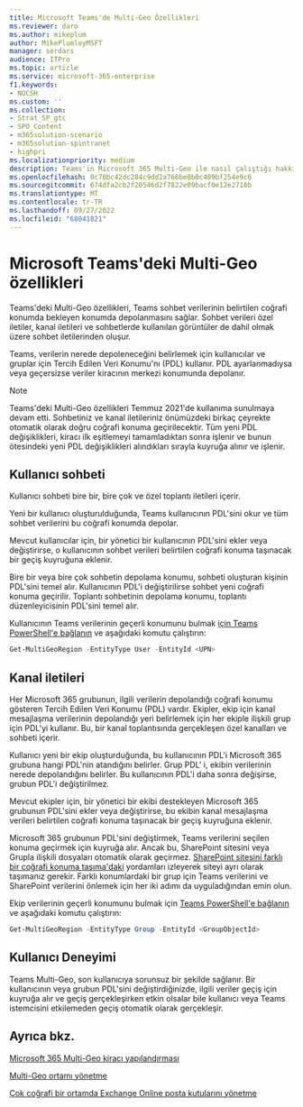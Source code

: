 ```yaml
---
title: Microsoft Teams'de Multi-Geo Özellikleri
ms.reviewer: daro
ms.author: mikeplum
author: MikePlumleyMSFT
manager: serdars
audience: ITPro
ms.topic: article
ms.service: microsoft-365-enterprise
f1.keywords:
- NOCSH
ms.custom: ''
ms.collection:
- Strat_SP_gtc
- SPO_Content
- m365solution-scenario
- m365solution-spintranet
- highpri
ms.localizationpriority: medium
description: Teams'in Microsoft 365 Multi-Geo ile nasıl çalıştığı hakkında bilgi edinin.
ms.openlocfilehash: 0c70bc42dc284c9dd2a766be0b0c409bf254e9c6
ms.sourcegitcommit: 674dfa2cb2f20546d2f7822e09bacf0e12e2718b
ms.translationtype: MT
ms.contentlocale: tr-TR
ms.lasthandoff: 09/27/2022
ms.locfileid: "68041821"
---
```

# <a name="multi-geo-capabilities-in-microsoft-teams"></a>Microsoft Teams'deki Multi-Geo özellikleri

Teams'deki Multi-Geo özellikleri, Teams sohbet verilerinin belirtilen coğrafi konumda bekleyen konumda depolanmasını sağlar. Sohbet verileri özel iletiler, kanal iletileri ve sohbetlerde kullanılan görüntüler de dahil olmak üzere sohbet iletilerinden oluşur.

Teams, verilerin nerede depoleneceğini belirlemek için kullanıcılar ve gruplar için Tercih Edilen Veri Konumu'nı (PDL) kullanır. PDL ayarlanmadıysa veya geçersizse veriler kiracının merkezi konumunda depolanır.

> [!NOTE]
> Teams'deki Multi-Geo özellikleri Temmuz 2021'de kullanıma sunulmaya devam etti. Sohbetiniz ve kanal iletileriniz önümüzdeki birkaç çeyrekte otomatik olarak doğru coğrafi konuma geçirilecektir. Tüm yeni PDL değişiklikleri, kiracı ilk eşitlemeyi tamamladıktan sonra işlenir ve bunun ötesindeki yeni PDL değişiklikleri alındıkları sırayla kuyruğa alınır ve işlenir.

## <a name="user-chat"></a>Kullanıcı sohbeti

Kullanıcı sohbeti bire bir, bire çok ve özel toplantı iletileri içerir.

Yeni bir kullanıcı oluşturulduğunda, Teams kullanıcının PDL'sini okur ve tüm sohbet verilerini bu coğrafi konumda depolar.

Mevcut kullanıcılar için, bir yönetici bir kullanıcının PDL'sini ekler veya değiştirirse, o kullanıcının sohbet verileri belirtilen coğrafi konuma taşınacak bir geçiş kuyruğuna eklenir.

Bire bir veya bire çok sohbetin depolama konumu, sohbeti oluşturan kişinin PDL'sini temel alır. Kullanıcının PDL'i değiştirilirse sohbet yeni coğrafi konuma geçirilir. Toplantı sohbetinin depolama konumu, toplantı düzenleyicisinin PDL'sini temel alır.

Kullanıcının Teams verilerinin geçerli konumunu bulmak [için Teams PowerShell'e bağlanın](/powershell/module/teams/connect-microsoftteams) ve aşağıdaki komutu çalıştırın:

```PowerShell
Get-MultiGeoRegion -EntityType User -EntityId <UPN>
```

## <a name="channel-messages"></a>Kanal iletileri

Her Microsoft 365 grubunun, ilgili verilerin depolandığı coğrafi konumu gösteren Tercih Edilen Veri Konumu (PDL) vardır. Ekipler, ekip için kanal mesajlaşma verilerinin depolandığı yeri belirlemek için her ekiple ilişkili grup için PDL'yi kullanır. Bu, bir kanal toplantısında gerçekleşen özel kanalları ve sohbeti içerir.

Kullanıcı yeni bir ekip oluşturduğunda, bu kullanıcının PDL'i Microsoft 365 grubuna hangi PDL'nin atandığını belirler. Grup PDL' i, ekibin verilerinin nerede depolandığını belirler. Bu kullanıcının PDL'i daha sonra değişirse, grubun PDL'i değiştirilmez.

Mevcut ekipler için, bir yönetici bir ekibi destekleyen Microsoft 365 grubunun PDL'sini ekler veya değiştirirse, bu ekibin kanal mesajlaşma verileri belirtilen coğrafi konuma taşınacak bir geçiş kuyruğuna eklenir.

Microsoft 365 grubunun PDL'sini değiştirmek, Teams verilerini seçilen konuma geçirmek için kuyruğa alır. Ancak bu, SharePoint sitesini veya Grupla ilişkili dosyaları otomatik olarak geçirmez. [SharePoint sitesini farklı bir coğrafi konuma taşıma'daki](/microsoft-365/enterprise/move-sharepoint-between-geo-locations) yordamları izleyerek siteyi ayrı olarak taşımanız gerekir. Farklı konumlardaki bir grup için Teams verilerini ve SharePoint verilerini önlemek için her iki adımı da uyguladığından emin olun.

Ekip verilerinin geçerli konumunu bulmak için [Teams PowerShell'e bağlanın](/powershell/module/teams/connect-microsoftteams) ve aşağıdaki komutu çalıştırın:

```PowerShell
Get-MultiGeoRegion -EntityType Group -EntityId <GroupObjectId>
```

## <a name="user-experience"></a>Kullanıcı Deneyimi

Teams Multi-Geo, son kullanıcıya sorunsuz bir şekilde sağlanır. Bir kullanıcının veya grubun PDL'sini değiştirdiğinizde, ilgili veriler geçiş için kuyruğa alır ve geçiş gerçekleşirken etkin olsalar bile kullanıcı veya Teams istemcisini etkilemeden geçiş otomatik olarak gerçekleşir.

## <a name="see-also"></a>Ayrıca bkz.

[Microsoft 365 Multi-Geo kiracı yapılandırması](/microsoft-365/enterprise/multi-geo-tenant-configuration)

[Multi-Geo ortamı yönetme](administering-a-multi-geo-environment.md)

[Çok coğrafi bir ortamda Exchange Online posta kutularını yönetme](administering-exchange-online-multi-geo.md)
